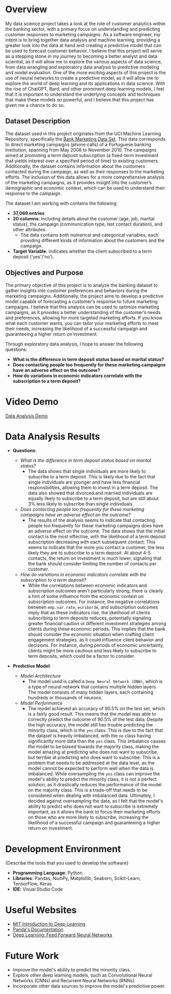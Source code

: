 # Overview

My data science project takes a look at the role of customer analytics within the banking sector, with a primary focus on understanding and predicting customer responses to marketing campaigns. As a software engineer, my intent is to bring together data analysis and machine learning, providing a greater look into the data at hand and creating a predictive model that can be used to forecast customer behavior. I believe that this project will serve as a stepping stone in my journey to becoming a better analyst and data scientist, as it will allow me to explore the various aspects of data science, from data wrangling and exploratory data analysis to predictive modeling and model evaluation. One of the more exciting aspects of this project is the use of neural networks to create a predictive model, as it will allow me to explore the world of deep learning and its applications in data science. With the rise of ChatGPT, Bard, and other prominent deep learning models, I feel that it is important to understand the underlying concepts and techniques that make these models so powerful, and I believe that this project has given me a chance to do so.

## Dataset Description

The dataset used in this project originates from the UCI Machine Learning Repository, specifically the [Bank Marketing Data Set](https://archive.ics.uci.edu/ml/datasets/Bank+Marketing). This data corresponds to direct marketing campaigns (phone calls) of a Portuguese banking institution, spanning from May 2008 to November 2010. The campaigns aimed at promoting a term deposit subscription (a fixed-term investment that yields interest over a specified period of time) to existing customers. Additionally, the dataset contains information about the customers contacted during the campaign, as well as their responses to the marketing efforts. The inclusion of this data allows for a more comprehensive analysis of the marketing campaigns, as it provides insight into the customer’s demographic and economic context, which can be used to understand their response to the campaign.

The dataset I am working with contains the following:
- **37,069 entries**
- **20 columns**: Including details about the customer (age, job, marital status), the campaign (communication type, last contact duration), and other attributes.
    - The data contains both numerical and categorical variables, each providing different kinds of information about the customers and the campaign.
- **Target Variable**: Indicates whether the client subscribed to a term deposit ('yes'/'no').

## Objectives and Purpose

The primary objective of this project is to analyze the banking dataset to gather insights into customer preferences and behaviors during the marketing campaigns. Additionally, the project aims to develop a predictive model capable of forecasting a customer’s response to future marketing campaigns. I believe that this analysis can be used to optimize marketing campaigns, as it provides a better understanding of the customer’s needs and preferences, allowing for more targeted marketing efforts. If you know what each customer wants, you can tailor your marketing efforts to meet their needs, increasing the likelihood of a successful campaign and guaranteeing a higher return on investment.

Through exploratory data analysis, I hope to answer the following questions:
- **What is the difference in term deposit status based on marital status?**
- **Does contacting people too frequently for these marketing campaigns have an adverse effect on the outcome?**
- **How do variations in economic indicators correlate with the subscription to a term deposit?**






# Video Demo


[Data Analysis Demo](https://youtu.be/-wdGPZkwYbs)





# Data Analysis Results


- **Questions**:
    - *What is the difference in term deposit status based on marital status?*
        - The data shows that single individuals are more likely to subscribe to a term deposit. This is likely due to the fact that single individuals are younger and have less financial responsibilities, allowing them to invest in a term deposit. The data also showed that divorced and married individuals are equally likely to subscribe to a term deposit, but are still about 3% less likely to subscribe than single individuals.
    - *Does contacting people too frequently for these marketing campaigns have an adverse effect on the outcome?*
        - The results of the analysis seems to indicate that contacting people too frequently for these marketing campaigns does have an adverse effect on the outcome. The data shows that the initial contact is the most effective, with the likelihood of a term deposit subscription decreasing with each subsequent contact. This seems to indicate that the more you contact a customer, the less likely they are to subscribe to a term deposit. At about 4-5 contacts, the return on investment is much lower, signaling that the bank should consider limiting the number of contacts per customer. 
    - *How do variations in economic indicators correlate with the subscription to a term deposit?*
        - While the correlations between economic indicators and subscription outcomes aren't particularly strong, there is clearly a hint of some influence from the economic context on subscription outcomes. For instance, the negative correlations between `emp.var.rate`, `euribor3m`, and subscription outcomes imply that as these indicators rise, the likelihood of clients subscribing to term deposits reduces, potentially signaling greater financial caution or different investment strategies among clients during these economic periods. This implies that the bank should consider the economic situation when crafting client engagement strategies, as it could influence client behavior and decisions. For instance, during periods of economic uncertainty, clients might be more cautious and less likely to subscribe to term deposits, which could be a factor to consider.

- **Predictive Model**:
    - *Model Architecture*
        - The model used is called a `Deep Neural Network (DNN)`, which is a type of neural network that contains multiple hidden layers. The model consists of many hidden layers, each containing hundreds or thousands of neurons.
    - *Model Performance*
        - The model achieved an accuracy of 90.5% on the test set, which is a fairly good result. This means that the model was able to correctly predict the outcome of 90.5% of the test data. Despite the high accuracy, the model still has trouble predicting the minority class, which is the `yes` class. This is due to the fact that the dataset is heavily imbalanced, with the `no` class having significantly more data than the `yes` class. This imbalance causes the model to be biased towards the majority class, making the model amazing at predicting who does not want to subscribe, but terrible at predicting who does want to subscribe. This is a problem that needs to be addressed at the data level, as the model cannot be expected to perform well when the data is imbalanced. While oversampling the `yes` class can improve the model's ability to predict the minority class, it is not a perfect solution, as it drastically reduces the performance of the model on the majority class. This is a trade-off that needs to be considered when dealing with imbalanced data. Ultimately, I decided against oversampling the data, as I felt that the model's ability to predict who does not want to subscribe is extremely important, as it allows the bank to focus their marketing efforts on those who are more likely to subscribe, increasing the likelihood of a successful campaign and guaranteeing a higher return on investment.

# Development Environment

{Describe the tools that you used to develop the software}

- **Programming Language**: Python
- **Libraries**: Pandas, NumPy, Matplotlib, Seaborn, Scikit-Learn, TensorFlow, Keras
- **IDE**: Visual Studio Code



# Useful Websites

* [MIT Introduction to Deep Learning](https://www.youtube.com/watch?v=QDX-1M5Nj7s&list=PLTZ1bhP8GBuTCqeY19TxhHyrwFiot42_U)
* [Panda's Documentation](https://pandas.pydata.org/docs/user_guide/index.html)
* [Deep Learning: Feed Forward Neural Networks](https://medium.com/@b.terryjack/introduction-to-deep-learning-feed-forward-neural-networks-ffnns-a-k-a-c688d83a309d)


# Future Work

* Improve the model's ability to predict the minority class.
* Explore other deep learning models, such as Convolutional Neural Networks (CNNs) and Recurrent Neural Networks (RNNs).
* Incorporate other data sources to improve the model's predictive power.